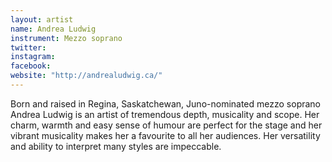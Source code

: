 ```yaml
---
layout: artist
name: Andrea Ludwig
instrument: Mezzo soprano
twitter:
instagram:
facebook:
website: "http://andrealudwig.ca/"
---
```


Born and raised in Regina, Saskatchewan, Juno-nominated mezzo soprano Andrea Ludwig is an artist of tremendous depth, musicality and scope. Her charm, warmth and easy sense of humour are perfect for the stage and her vibrant musicality makes her a favourite to all her audiences. Her versatility and ability to interpret many styles are impeccable.